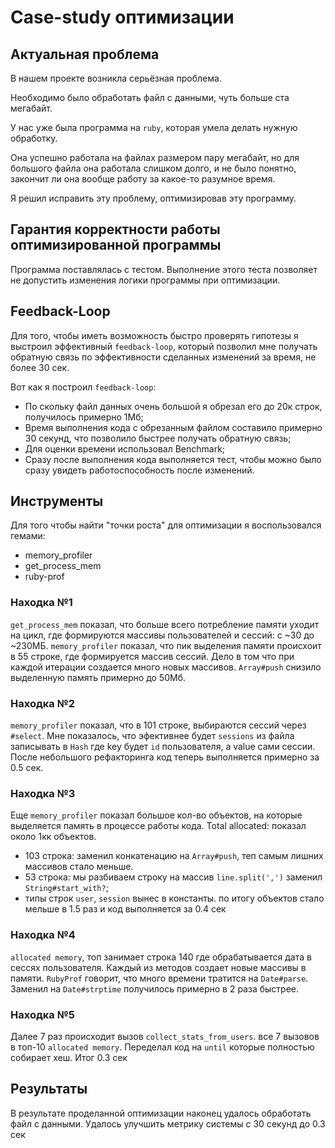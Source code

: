 # Case-study оптимизации

## Актуальная проблема
В нашем проекте возникла серьёзная проблема.

Необходимо было обработать файл с данными, чуть больше ста мегабайт.

У нас уже была программа на `ruby`, которая умела делать нужную обработку.

Она успешно работала на файлах размером пару мегабайт, но для большого файла она работала слишком долго, и не было понятно, закончит ли она вообще работу за какое-то разумное время.

Я решил исправить эту проблему, оптимизировав эту программу.

## Гарантия корректности работы оптимизированной программы
Программа поставлялась с тестом. Выполнение этого теста позволяет не допустить изменения логики программы при оптимизации.

## Feedback-Loop
Для того, чтобы иметь возможность быстро проверять гипотезы я выстроил эффективный `feedback-loop`, который позволил мне получать
обратную связь по эффективности сделанных изменений за время, не более 30 сек.

Вот как я построил `feedback-loop`:
 * По скольку файл данных очень большой я обрезал его до 20к строк, получилось примерно 1Мб;
 * Время выполнения кода с обрезанным файлом составило примерно 30 секунд, что позволило быстрее получать обратную связь;
 * Для оценки времени использовал Benchmark;
 * Сразу после выполнения кода выполняется тест, чтобы можно было сразу увидеть работоспособность после изменений.

## Инструменты
Для того чтобы найти "точки роста" для оптимизации я воспользовался гемами:
 * memory_profiler
 * get_process_mem
 * ruby-prof

### Находка №1
`get_process_mem` показал, что больше всего потребление памяти уходит на цикл, 
где формируются массивы пользователей и сессий: с ~30 до ~230МБ. 
`memory_profiler` показал, что пик выделения памяти происхоит в 55 строке, где формируется массив сессий.
Дело в том что при каждой итерации создается много новых массивов.
`Array#push` снизило выделенную память примерно до 50Мб.

### Находка №2
`memory_profiler` показал, что в 101 строке, выбираются сессий через `#select`.
Мне показалось, что эфективнее будет `sessions` из файла записывать в `Hash` где key будет `id` пользователя, а value сами сессии.
После небольшого рефакторинга код теперь выполняется примерно за 0.5 сек.

### Находка №3
Еще `memory_profiler` показал большое кол-во объектов, на которые выделяется память в 
процессе работы кода. Total allocated: показал около 1кк объектов.
 * 103 строка: заменил конкатенацию на `Array#push`, теп самым лишних массивов стало меньше.
 * 53 строка: мы разбиваем строку на массив `line.split(',')` заменил `String#start_with?`; 
 * типы строк `user`, `session` вынес в константы.
по итогу объектов стало мельше в 1.5 раз и код выполняется за 0.4 сек

### Находка №4
`allocated memory`, топ занимает строка 140 где обрабатывается дата в сессях пользователя. 
Каждый из методов создает новые массивы в памяти.
`RubyProf` говорит, что много времени тратится на `Date#parse`. 
Заменил на `Date#strptime` получилось примерно в 2 раза быстрее.

### Находка №5
Далее 7 раз происходит вызов `collect_stats_from_users`.
все 7 вызовов в топ-10 `allocated memory`. Переделал код на `until` которые полностью собирает хеш.
Итог 0.3 сек

## Результаты
В результате проделанной оптимизации наконец удалось обработать файл с данными.
Удалось улучшить метрику системы с 30 секунд до 0.3 сек
